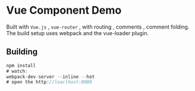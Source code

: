 # Vue Component Demo
Built with `Vue.js` , `vue-router` , with routing , comments , comment folding.<br/>
The build setup uses webpack and the vue-loader plugin.
## Building 
```js
npm install
# watch:
webpack-dev-server --inline --hot
# open the http://loaclhost:8080
```

